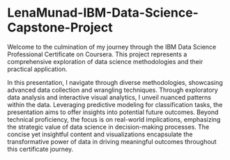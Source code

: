 # LenaMunad-IBM-Data-Science-Capstone-Project

Welcome to the culmination of my journey through the IBM Data Science Professional Certificate on Coursera. This project represents a comprehensive exploration of data science methodologies and their practical application. 

In this presentation, I navigate through diverse methodologies, showcasing advanced data collection and wrangling techniques. Through exploratory data analysis and interactive visual analytics, I unveil nuanced patterns within the data. Leveraging predictive modeling for classification tasks, the presentation aims to offer insights into potential future outcomes. Beyond technical proficiency, the focus is on real-world implications, emphasizing the strategic value of data science in decision-making processes. The concise yet insightful content and visualizations encapsulate the transformative power of data in driving meaningful outcomes throughout this certificate journey.
